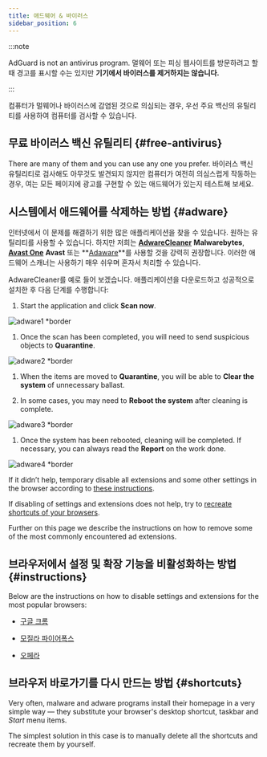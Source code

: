 ```yaml
---
title: 애드웨어 & 바이러스
sidebar_position: 6
---
```


:::note

AdGuard is not an antivirus program. 멀웨어 또는 피싱 웹사이트를 방문하려고 할 때 경고를 표시할 수는 있지만 **기기에서 바이러스를 제거하지는 않습니다.**

:::

컴퓨터가 멀웨어나 바이러스에 감염된 것으로 의심되는 경우, 우선 주요 백신의 유틸리티를 사용하여 컴퓨터를 검사할 수 있습니다.

## 무료 바이러스 백신 유틸리티 {#free-antivirus}

There are many of them and you can use any one you prefer. 바이러스 백신 유틸리티로 검사해도 아무것도 발견되지 않지만 컴퓨터가 여전히 의심스럽게 작동하는 경우, 여는 모든 페이지에 광고를 구현할 수 있는 애드웨어가 있는지 테스트해 보세요.

## 시스템에서 애드웨어를 삭제하는 방법 {#adware}

인터넷에서 이 문제를 해결하기 위한 많은 애플리케이션을 찾을 수 있습니다. 원하는 유틸리티를 사용할 수 있습니다. 하지만 저희는 **[AdwareCleaner](https://www.malwarebytes.com/adwcleaner)** **Malwarebytes**, **[Avast One](https://www.avast.com/c-adware-removal-tool)** **Avast** 또는 **[Adaware](https://www.adaware.com)**를 사용할 것을 강력히 권장합니다. 이러한 애드웨어 스캐너는 사용하기 매우 쉬우며 혼자서 처리할 수 있습니다.

AdwareCleaner를 예로 들어 보겠습니다. 애플리케이션을 다운로드하고 성공적으로 설치한 후 다음 단계를 수행합니다:

1. Start the application and click **Scan now**.

![adware1 *border](https://cdn.adtidy.org/content/Kb/ad_blocker/guides/adware1.png)

1. Once the scan has been completed, you will need to send suspicious objects to **Quarantine**.

![adware2 *border](https://cdn.adtidy.org/content/Kb/ad_blocker/guides/adware2.png)

1. When the items are moved to **Quarantine**, you will be able to **Clear the system** of unnecessary ballast.

1. In some cases, you may need to **Reboot the system** after cleaning is complete.

![adware3 *border](https://cdn.adtidy.org/content/Kb/ad_blocker/guides/adware3.png)

1. Once the system has been rebooted, cleaning will be completed. If necessary, you can always read the **Report** on the work done.

![adware4 *border](https://cdn.adtidy.org/content/Kb/ad_blocker/guides/adware4.png)

If it didn’t help, temporary disable all extensions and some other settings in the browser according to [these instructions](#instructions).

If disabling of settings and extensions does not help, try to [recreate shortcuts of your browsers](#shortcuts).

Further on this page we describe the instructions on how to remove some of the most commonly encountered ad extensions.

## 브라우저에서 설정 및 확장 기능을 비활성화하는 방법 {#instructions}

Below are the instructions on how to disable settings and extensions for the most popular browsers:

- [구글 크롬](https://support.google.com/chrome/answer/187443?hl=en)

- [모질라 파이어폭스](https://support.mozilla.org/en-US/kb/disable-or-remove-add-ons)

- [오페라](https://help.opera.com/en/latest/customization/#extensions)

## 브라우저 바로가기를 다시 만드는 방법 {#shortcuts}

Very often, malware and adware programs install their homepage in a very simple way — they substitute your browser's desktop shortcut, taskbar and *Start* menu items.

The simplest solution in this case is to manually delete all the shortcuts and recreate them by yourself.
